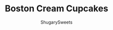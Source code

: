---
layout: ../../layouts/MarkdownPostLayout.astro
title: Boston Cream Cupcakes
author: ShugarySweets
pubDate: 2022-08-02
description: "Boston Cream Cupcakes are a picture-perfect dessert with an extra dose of decadence. Moist cupcakes are filled with vanilla cream and topped with milk chocolate frosting in this easy recipe!"
image_url: https://www.shugarysweets.com/wp-content/uploads/2023/01/boston-cream-cupcakes-facebook.jpg
tags: ["Cupcake","American"]
calories: 229
protein: 3
carbohydrates: 35
fats: 9
fiber: 0
ingredients: ["1 cup whole milk","1 Tablespoons apple cider vinegar","1 3/4 cup all-purpose flour","1 cup light brown sugar","1 1/2 Tablespoons baking powder","1/2 teaspoon baking soda","1 Tablespoon vanilla extract","1/3 cup vegetable oil","1 package (3.4 ounce) Instant Vanilla Pudding Mix","2 cups whole milk","4 ounce Cool Whip, thawed","1 can (16 ounce) Milk Chocolate frosting"]
serves: 15
time: "33 minutes"
prepTime: "15 minutes"
instructions: ["Preheat oven to 350 degrees F. Line a muffin tin with paper cupcake liners. Set aside.","In a small bowl, whisk together the whole milk and apple cider vinegar. Set aside.","In a large mixing bowl, combine flour, brown sugar, baking powder, and baking soda. Add in the milk mixture with vanilla and oil, mixing just until combined.","Spoon the cake batter into the cupcake liners about 2/3 way up.","Bake for 18 minutes, or until the tops are slightly golden and a toothpick comes out clean. Cool completely.","While the cupcakes cool, combine the pudding mix with milk using a whisk. Once the pudding thickens slightly (about 2-3 minutes whisking), fold in Cool Whip. Refrigerate until cupcakes are cool.","Using a sharp knife, scoop out a dome on the top of each cupcake. Spoon pudding mixture into hole.","Frost cupcakes with chocolate frosting and enjoy."]
nutrition: ["229 calories","35 grams carbohydrates","5 milligrams cholesterol","9 grams fat","0 grams fiber","3 grams protein","3 grams saturated fat","313 milligrams sodium","23 grams sugar","0 grams trans fat","5 grams unsaturated fat"]
---